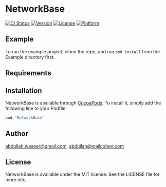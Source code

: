 # NetworkBase

[![CI Status](http://img.shields.io/travis/abdullah.waseer@gmail.com/NetworkBase.svg?style=flat)](https://travis-ci.org/abdullah.waseer@gmail.com/NetworkBase)
[![Version](https://img.shields.io/cocoapods/v/NetworkBase.svg?style=flat)](http://cocoapods.org/pods/NetworkBase)
[![License](https://img.shields.io/cocoapods/l/NetworkBase.svg?style=flat)](http://cocoapods.org/pods/NetworkBase)
[![Platform](https://img.shields.io/cocoapods/p/NetworkBase.svg?style=flat)](http://cocoapods.org/pods/NetworkBase)

## Example

To run the example project, clone the repo, and run `pod install` from the Example directory first.

## Requirements

## Installation

NetworkBase is available through [CocoaPods](http://cocoapods.org). To install
it, simply add the following line to your Podfile:

```ruby
pod "NetworkBase"
```

## Author

abdullah.waseer@gmail.com, abdullah@mailcohen.com

## License

NetworkBase is available under the MIT license. See the LICENSE file for more info.
